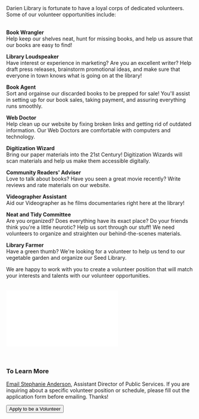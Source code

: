 <div class="row margin-bottom-30">

<div class="col-md-6">
Darien Library is fortunate to have a loyal corps of dedicated volunteers. Some of our volunteer opportunities include:
<br />
<br />

**Book Wrangler**<br />
Help keep our shelves neat, hunt for missing books, and help us assure that our books are easy to find!

**Library Loudspeaker**<br /> 
Have interest or experience in marketing? Are you an excellent writer? Help draft press releases, brainstorm promotional ideas, and make sure that everyone in town knows what is going on at the library!

**Book Agent**<br /> 
Sort and orgainse our discarded books to be prepped for sale! You'll assist in setting up for our book sales, taking payment, and assuring everything runs smoothly.

**Web Doctor**<br /> 
Help clean up our website by fixing broken links and getting rid of outdated information. Our Web Doctors are comfortable with computers and technology.

**Digitization Wizard**<br /> 
Bring our paper materials into the 21st Century! Digitization Wizards will scan materials and help us make them accessible digitally.

**Community Readers' Adviser**<br /> 
Love to talk about books? Have you seen a great movie recently? Write reviews and rate materials on our website.  

**Videographer Assistant**<br /> 
Aid our Videographer as he films documentaries right here at the library!

**Neat and Tidy Committee**<br /> 
Are you organized? Does everything have its exact place? Do your friends think you're a little neurotic? Help us sort through our stuff!  We need volunteers to organize and straighten our behind-the-scenes materials.

**Library Farmer**<br /> 
Have a green thumb? We're looking for a volunteer to help us tend to our vegetable garden and organize our Seed Library.

We are happy to work with you to create a volunteer position that will match your interests and talents with our volunteer opportunities.
<br />
<br />

</div>
<div class="col-md-6">

<div class="responsive-video">
        <iframe src="//player.vimeo.com/video/149770190?color=567fc7" frameborder="0" webkitallowfullscreen="" mozallowfullscreen="" allowfullscreen=""></iframe>
    </div>
<br />
<br />

### To Learn More

[Email Stephanie Anderson](mailto:sanderson@darienlibrary.org "Email Stephanie"), Assistant Director of Public Services. If you are inquiring about a specific volunteer position or schedule, please fill out the application form before emailing. Thanks!

<div class="margin-bottom-20"></div>

<a href="/apply-volunteer"><button class="btn-u btn-u-lg btn-u-dark-blue btn-block" type="button">Apply to be a Volunteer</button></a>

</div>
</div>